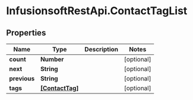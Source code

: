 # InfusionsoftRestApi.ContactTagList

## Properties
Name | Type | Description | Notes
------------ | ------------- | ------------- | -------------
**count** | **Number** |  | [optional] 
**next** | **String** |  | [optional] 
**previous** | **String** |  | [optional] 
**tags** | [**[ContactTag]**](ContactTag.md) |  | [optional] 


